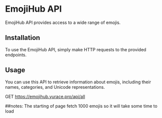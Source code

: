 # EmojiHub API

EmojiHub API provides access to a wide range of emojis.

## Installation

To use the EmojiHub API, simply make HTTP requests to the provided endpoints.

## Usage

You can use this API to retrieve information about emojis, including their names, categories, and Unicode representations.


GET https://emojihub.yurace.pro/api/all


##notes:
   The starting of page fetch 1000 emojis so it will take some time to load
